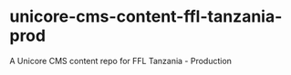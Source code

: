 unicore-cms-content-ffl-tanzania-prod
=====================================

A Unicore CMS content repo for FFL Tanzania - Production
